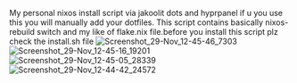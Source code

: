 My personal nixos install script via jakoolit dots and hyprpanel
if u you use this you will manually add your dotfiles. This script contains basically nixos-rebuild switch and my like of flake.nix file.before you install this script plz check the install.sh file
![Screenshot_29-Nov_12-45-46_7303](https://github.com/user-attachments/assets/50e6319d-23fc-410c-a0b9-b144e3b09215)
![Screenshot_29-Nov_12-45-16_19201](https://github.com/user-attachments/assets/0f35c1f3-a7c1-4e0c-aa48-dbaae4f2da46)
![Screenshot_29-Nov_12-45-05_28339](https://github.com/user-attachments/assets/1f07afb5-935c-41ed-b6ce-4c52c5bf47e1)
![Screenshot_29-Nov_12-44-42_24572](https://github.com/user-attachments/assets/8d3b5a25-9d69-43ec-bd1e-0c1461ccfb45)
